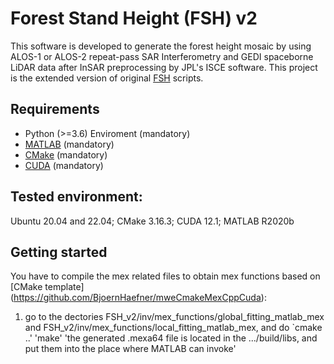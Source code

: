 # Forest Stand Height (FSH) v2  
This software is developed to generate the forest height mosaic by using ALOS-1 or ALOS-2 repeat-pass SAR Interferometry and GEDI spaceborne LiDAR data after InSAR preprocessing by JPL's ISCE software. This project is the extended version of original [FSH](https://github.com/leiyangleon/FSH) scripts.


## Requirements
* Python (>=3.6) Enviroment (mandatory)
* [MATLAB](https://de.mathworks.com/) (mandatory)
* [CMake](https://cmake.org/) (mandatory)
* [CUDA](https://developer.nvidia.com/cuda-downloads) (mandatory)


## Tested environment:
Ubuntu 20.04 and 22.04; CMake 3.16.3; CUDA 12.1; MATLAB R2020b

## Getting started
You have to compile the mex related files to obtain mex functions based on [CMake template] (https://github.com/BjoernHaefner/mweCmakeMexCppCuda):
1) go to the dectories FSH_v2/inv/mex_functions/global_fitting_matlab_mex and FSH_v2/inv/mex_functions/local_fitting_matlab_mex, and do
   `cmake ..'
   'make'
   'the generated .mexa64 file is located in the .../build/libs, and put them into the place where MATLAB can invoke'





 




